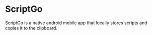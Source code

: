 # ScriptGo

ScriptGo is a native android mobile app that locally stores scripts and copies it to the clipboard. 



